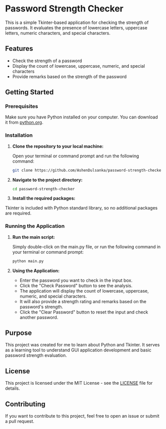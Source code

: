 # Password Strength Checker

This is a simple Tkinter-based application for checking the strength of passwords. It evaluates the presence of lowercase letters, uppercase letters, numeric characters, and special characters.

## Features

- Check the strength of a password
- Display the count of lowercase, uppercase, numeric, and special characters
- Provide remarks based on the strength of the password

## Getting Started

### Prerequisites

Make sure you have Python installed on your computer. You can download it from [python.org](https://www.python.org/).

### Installation

1. **Clone the repository to your local machine:**

   Open your terminal or command prompt and run the following command:

   ```bash
   git clone https://github.com/AshenDulsanka/password-strength-checker.git
   ```

2. **Navigate to the project directory:**

    ```bash
    cd password-strength-checker
    ```

3. **Install the required packages:**

Tkinter is included with Python standard library, so no additional packages are required.

### Running the Application

1. **Run the main script:**

    Simply double-click on the main.py file, or run the following command in your terminal or command prompt:

    ```bash
    python main.py
    ```

2. **Using the Application:**

    - Enter the password you want to check in the input box.
    - Click the "Check Password" button to see the analysis.
    - The application will display the count of lowercase, uppercase, numeric, and special characters.
    - It will also provide a strength rating and remarks based on the password's strength.
    - Click the "Clear Password" button to reset the input and check another password.

## Purpose

This project was created for me to learn about Python and Tkinter. It serves as a learning tool to understand GUI application development and basic password strength evaluation.

## License

This project is licensed under the MIT License - see the <a href="LICENSE">LICENSE</a> file for details.

## Contributing

If you want to contribute to this project, feel free to open an issue or submit a pull request.
